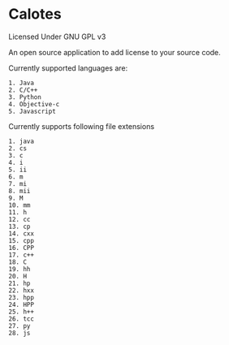 Calotes
=======
Licensed Under GNU GPL v3

An open source application to add license to your source code.

Currently supported languages are:

	1. Java
	2. C/C++
	3. Python
	4. Objective-c
	5. Javascript
	
Currently supports following file extensions

	1. java
	2. cs
	3. c
	4. i 
	5. ii
	6. m
	7. mi
	8. mii
	9. M
	10. mm
	11. h
	12. cc
	13. cp
	14. cxx
	15. cpp
	16. CPP
	17. c++
	18. C
	19. hh
	20. H
	21.	hp
	22. hxx
	23. hpp
	24. HPP
	25. h++
	26. tcc
	27.	py
	28. js